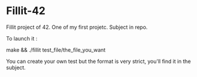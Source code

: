 # Fillit-42
Fillit project of 42. One of my first projetc. Subject in repo.

To launch it :

make && ./fillit test_file/the_file_you_want

You can create your own test but the format is very strict, you'll find it in the subject.

